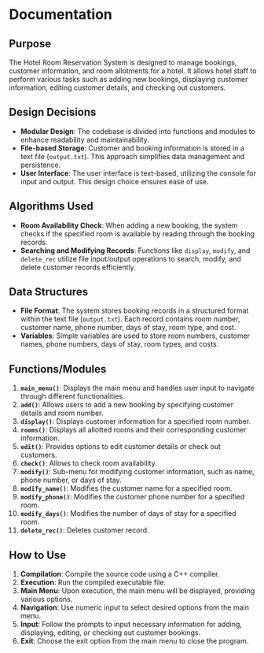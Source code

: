 # Documentation

## Purpose
The Hotel Room Reservation System is designed to manage bookings, customer information, and room allotments for a hotel. It allows hotel staff to perform various tasks such as adding new bookings, displaying customer information, editing customer details, and checking out customers.

## Design Decisions
- **Modular Design**: The codebase is divided into functions and modules to enhance readability and maintainability.
- **File-based Storage**: Customer and booking information is stored in a text file (`output.txt`). This approach simplifies data management and persistence.
- **User Interface**: The user interface is text-based, utilizing the console for input and output. This design choice ensures ease of use.

## Algorithms Used
- **Room Availability Check**: When adding a new booking, the system checks if the specified room is available by reading through the booking records.
- **Searching and Modifying Records**: Functions like `display`, `modify`, and `delete_rec` utilize file input/output operations to search, modify, and delete customer records efficiently.

## Data Structures
- **File Format**: The system stores booking records in a structured format within the text file (`output.txt`). Each record contains room number, customer name, phone number, days of stay, room type, and cost.
- **Variables**: Simple variables are used to store room numbers, customer names, phone numbers, days of stay, room types, and costs.

## Functions/Modules
1. **`main_menu()`**: Displays the main menu and handles user input to navigate through different functionalities.
2. **`add()`**: Allows users to add a new booking by specifying customer details and room number.
3. **`display()`**: Displays customer information for a specified room number.
4. **`rooms()`**: Displays all allotted rooms and their corresponding customer information.
5. **`edit()`**: Provides options to edit customer details or check out customers.
6. **`check()`**: Allows to check room availability.
7. **`modify()`**: Sub-menu for modifying customer information, such as name, phone number, or days of stay.
8. **`modify_name()`**: Modifies the customer name for a specified room.
9. **`modify_phone()`**: Modifies the customer phone number for a specified room.
10. **`modify_days()`**: Modifies the number of days of stay for a specified room.
11. **`delete_rec()`**: Deletes customer record.


## How to Use
1. **Compilation**: Compile the source code using a C++ compiler.
2. **Execution**: Run the compiled executable file.
3. **Main Menu**: Upon execution, the main menu will be displayed, providing various options.
4. **Navigation**: Use numeric input to select desired options from the main menu.
5. **Input**: Follow the prompts to input necessary information for adding, displaying, editing, or checking out customer bookings.
6. **Exit**: Choose the exit option from the main menu to close the program.

